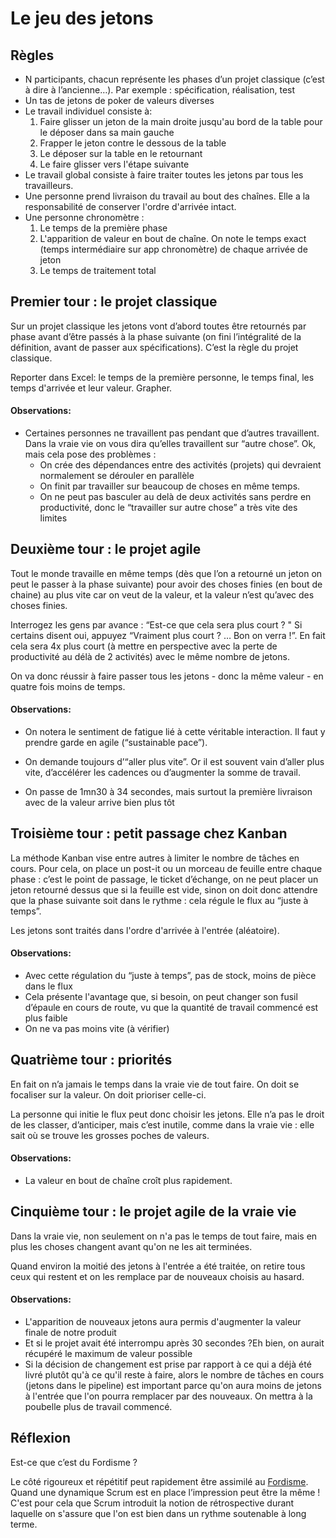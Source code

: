 # Le jeu des jetons

## Règles
- N participants, chacun représente les phases d’un projet classique (c’est à dire à l’ancienne…). Par exemple : spécification, réalisation, test
- Un tas de jetons de poker de valeurs diverses
- Le travail individuel consiste à:
  1. Faire glisser un jeton de la main droite jusqu'au bord de la table pour le déposer dans sa main gauche
  2. Frapper le jeton contre le dessous de la table
  3. Le déposer sur la table en le retournant
  4. Le faire glisser vers l'étape suivante
- Le travail global consiste à faire traiter toutes les jetons par tous les travailleurs.
- Une personne prend livraison du travail au bout des chaînes. Elle a la responsabilité de conserver l'ordre d'arrivée intact.
- Une personne chronomètre : 
  1. Le temps de la première phase
  2. L'apparition de valeur en bout de chaîne. On note le temps exact (temps intermédiaire sur app chronomètre) de chaque arrivée de jeton
  3. Le temps de traitement total

## Premier tour : le projet classique

Sur un projet classique les jetons vont d’abord toutes être retournés par phase avant d’être passés à la phase suivante (on fini l’intégralité de la définition, avant de passer aux spécifications). C’est la règle du projet classique.

Reporter dans Excel: le temps de la première personne, le temps final, les temps d'arrivée et leur valeur. Grapher.

#### Observations:

- Certaines personnes ne travaillent pas pendant que d’autres travaillent. Dans la vraie vie on vous dira qu’elles travaillent sur “autre chose”. Ok, mais cela pose des problèmes : 
   - On crée des dépendances entre des activités (projets) qui devraient normalement se dérouler en parallèle
   - On finit par travailler sur beaucoup de choses en même temps.
   - On ne peut pas basculer au delà de deux activités sans perdre en productivité, donc le “travailler sur autre chose” a très vite des limites

## Deuxième tour : le projet agile

Tout le monde travaille en même temps (dès que l’on a retourné un jeton on peut le passer à la phase suivante) pour avoir des choses finies (en bout de chaine) au plus vite car on veut de la valeur, et la valeur n’est qu’avec des choses finies. 

Interrogez les gens par avance : “Est-ce que cela sera plus court ? " Si certains disent oui, appuyez “Vraiment plus court ? … Bon on verra !”. En fait cela sera 4x plus court (à mettre en perspective avec la perte de productivité au délà de 2 activités) avec le même nombre de jetons.

On va donc réussir à faire passer tous les jetons - donc la même valeur - en quatre fois moins de temps.

#### Observations:

- On notera le sentiment de fatigue lié à cette véritable interaction. Il faut y prendre garde en agile (“sustainable pace”).

- On demande toujours d’“aller plus vite”. Or il est souvent vain d’aller plus vite, d’accélérer les cadences ou d’augmenter la somme de travail. 

- On passe de 1mn30 à 34 secondes, mais surtout la première livraison avec de la valeur arrive bien plus tôt

## Troisième tour : petit passage chez Kanban

 La méthode Kanban vise entre autres à limiter le nombre de tâches en cours. Pour cela, on place un post-it ou un morceau de feuille entre chaque phase : c’est le point de passage, le ticket d’échange, on ne peut placer un jeton retourné dessus que si la feuille est vide, sinon on doit donc attendre que la phase suivante soit dans le rythme : cela régule le flux au “juste à temps”.

Les jetons sont traités dans l'ordre d'arrivée à l'entrée (aléatoire).

#### Observations:

- Avec cette régulation du “juste à temps”, pas de stock, moins de pièce dans le flux
- Cela présente l'avantage que, si besoin, on peut changer son fusil d’épaule en cours de route, vu que la quantité de travail commencé est plus faible
- On ne va pas moins vite (à vérifier)

## Quatrième tour : priorités

En fait on n’a jamais le temps dans la vraie vie de tout faire. On doit
se focaliser sur la valeur. On doit prioriser celle-ci. 

La personne qui initie le flux peut donc choisir les jetons. Elle n’a
pas le droit de les classer, d’anticiper, mais c’est inutile, comme dans
la vraie vie : elle sait où se trouve les grosses poches de valeurs. 

#### Observations:

- La valeur en bout de chaîne croît plus rapidement.

## Cinquième tour : le projet agile de la vraie vie

Dans la vraie vie, non seulement on n'a pas le temps de tout faire, mais en plus les choses changent avant qu'on ne les ait terminées.

Quand environ la moitié des jetons à l'entrée a été traitée, on retire tous ceux qui restent et on les remplace par de nouveaux choisis au hasard.

#### Observations:

- L'apparition de nouveaux jetons aura permis d'augmenter la valeur finale de notre produit
- Et si le projet avait été interrompu après 30 secondes ?Eh bien, on aurait récupéré le maximum de valeur possible
- Si la décision de changement est prise par rapport à ce qui a déjà été livré plutôt qu'à ce qu'il reste à faire, alors le nombre de tâches en cours (jetons dans le pipeline) est important parce qu'on aura moins de jetons à l'entrée que l'on pourra remplacer par des nouveaux. On mettra à la poubelle plus de travail commencé.

## Réflexion

Est-ce que c’est du Fordisme ?


Le côté rigoureux et répétitif peut rapidement être assimilé au [Fordisme](https://fr.wikipedia.org/wiki/Fordisme). Quand une dynamique Scrum est en place l’impression peut être la même ! C'est pour cela que Scrum introduit la notion de rétrospective durant laquelle on s'assure que l'on est bien dans un rythme soutenable à long terme.

